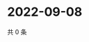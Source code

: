 # 2022-09-08

共 0 条

<!-- BEGIN WEIBO -->
<!-- 最后更新时间 Thu Sep 08 2022 01:29:51 GMT+0800 (China Standard Time) -->

<!-- END WEIBO -->
